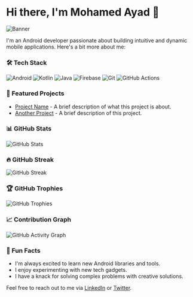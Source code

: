 # Hi there, I'm Mohamed Ayad 👋

![Banner](https://user-images.githubusercontent.com/74038190/225813708-98b745f2-7d22-48cf-9150-083f1b00d6c9.gif)

I'm an Android developer passionate about building intuitive and dynamic mobile applications. Here's a bit more about me:

### 🛠 Tech Stack
![Android](https://img.shields.io/badge/Android-3DDC84?style=for-the-badge&logo=android&logoColor=white)
![Kotlin](https://img.shields.io/badge/Kotlin-0095D5?style=for-the-badge&logo=kotlin&logoColor=white)
![Java](https://img.shields.io/badge/Java-007396?style=for-the-badge&logo=java&logoColor=white)
![Firebase](https://img.shields.io/badge/Firebase-FFCA28?style=for-the-badge&logo=firebase&logoColor=white)
![Git](https://img.shields.io/badge/Git-F05032?style=for-the-badge&logo=git&logoColor=white)
![GitHub Actions](https://img.shields.io/badge/GitHub_Actions-2088FF?style=for-the-badge&logo=github-actions&logoColor=white)

### 📂 Featured Projects
- [Project Name](https://github.com/Mohamed-Ayad902/project) - A brief description of what this project is about.
- [Another Project](https://github.com/Mohamed-Ayad902/project) - A brief description of this project.

### 📊 GitHub Stats
![GitHub Stats](https://github-readme-stats.vercel.app/api?username=Mohamed-Ayad902&show_icons=true&theme=radical)

### 🔥 GitHub Streak
![GitHub Streak](https://github-readme-streak-stats.herokuapp.com/?user=Mohamed-Ayad902&theme=radical)

### 🏆 GitHub Trophies
![GitHub Trophies](https://github-profile-trophy.vercel.app/?username=Mohamed-Ayad902&theme=radical)

### 📈 Contribution Graph
![GitHub Activity Graph](https://activity-graph.herokuapp.com/graph?username=Mohamed-Ayad902&theme=radical)

### 🌟 Fun Facts
- I'm always excited to learn new Android libraries and tools.
- I enjoy experimenting with new tech gadgets.
- I have a knack for solving complex problems with creative solutions.

Feel free to reach out to me via [LinkedIn](https://www.linkedin.com/in/mohamed-ayad-10786b212/) or [Twitter](https://twitter.com/yourprofile).
